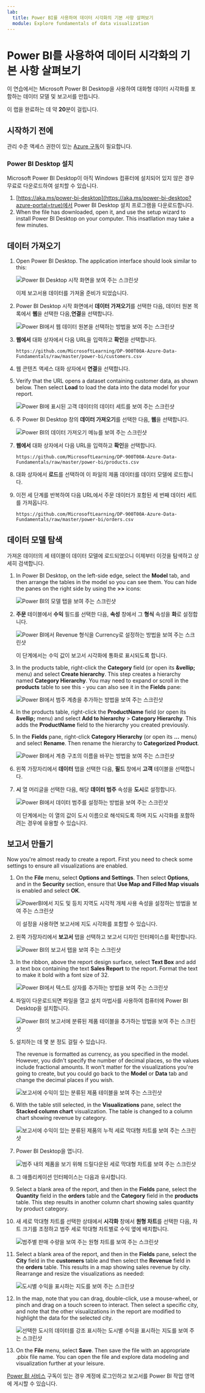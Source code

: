 ```yaml
---
lab:
  title: Power BI를 사용하여 데이터 시각화의 기본 사항 살펴보기
  module: Explore fundamentals of data visualization
---
```


# <a name="explore-fundamentals-of-data-visualization-with-power-bi"></a>Power BI를 사용하여 데이터 시각화의 기본 사항 살펴보기

이 연습에서는 Microsoft Power BI Desktop을 사용하여 대화형 데이터 시각화를 포함하는 데이터 모델 및 보고서를 만듭니다.

이 랩을 완료하는 데 약 **20**분이 걸립니다.

## <a name="before-you-start"></a>시작하기 전에

관리 수준 액세스 권한이 있는 [Azure 구독](https://azure.microsoft.com/free)이 필요합니다.

### <a name="install-power-bi-desktop"></a>Power BI Desktop 설치

Microsoft Power BI Desktop이 아직 Windows 컴퓨터에 설치되어 있지 않은 경우 무료로 다운로드하여 설치할 수 있습니다.

1. [https://aka.ms/power-bi-desktop](https://aka.ms/power-bi-desktop?azure-portal=true)에서 Power BI Desktop 설치 프로그램을 다운로드합니다.
1. When the file has downloaded, open it, and use the setup wizard to install Power BI Desktop on your computer. This insatllation may take a few minutes.

## <a name="import-data"></a>데이터 가져오기

1. Open Power BI Desktop. The application interface should look similar to this:

    ![Power BI Desktop 시작 화면을 보여 주는 스크린샷](images/power-bi-start.png)

    이제 보고서용 데이터를 가져올 준비가 되었습니다.

1. Power BI Desktop 시작 화면에서 **데이터 가져오기**를 선택한 다음, 데이터 원본 목록에서 **웹**을 선택한 다음,**연결**을 선택합니다.

    ![Power BI에서 웹 데이터 원본을 선택하는 방법을 보여 주는 스크린샷](images/web-source.png)

1. **웹에서** 대화 상자에서 다음 URL을 입력하고 **확인**을 선택합니다.

    ```
    https://github.com/MicrosoftLearning/DP-900T00A-Azure-Data-Fundamentals/raw/master/power-bi/customers.csv
    ```

1. 웹 콘텐츠 액세스 대화 상자에서 **연결**을 선택합니다.

1. Verify that the URL opens a dataset containing customer data, as shown below. Then select <bpt id="p1">**</bpt>Load<ept id="p1">**</ept> to load the data into the data model for your report.

    ![Power BI에 표시된 고객 데이터의 데이터 세트를 보여 주는 스크린샷](images/customers.png)

1. 주 Power BI Desktop 창의 **데이터 가져오기**를 선택한 다음, **웹**을 선택합니다.

    ![Power BI의 데이터 가져오기 메뉴를 보여 주는 스크린샷](images/get-data.png)

1. **웹에서** 대화 상자에서 다음 URL을 입력하고 **확인**을 선택합니다.

    ```
    https://github.com/MicrosoftLearning/DP-900T00A-Azure-Data-Fundamentals/raw/master/power-bi/products.csv
    ```

1. 대화 상자에서 **로드**를 선택하여 이 파일의 제품 데이터를 데이터 모델에 로드합니다.

1. 이전 세 단계를 반복하여 다음 URL에서 주문 데이터가 포함된 세 번째 데이터 세트를 가져옵니다.

    ```
    https://github.com/MicrosoftLearning/DP-900T00A-Azure-Data-Fundamentals/raw/master/power-bi/orders.csv
    ```

## <a name="explore-a-data-model"></a>데이터 모델 탐색

가져온 데이터의 세 테이블이 데이터 모델에 로드되었으니 이제부터 이것을 탐색하고 상세히 검색합니다.

1. In Power BI Desktop, on the left-side edge, select the <bpt id="p1">**</bpt>Model<ept id="p1">**</ept> tab, and then arrange the tables in the model so you can see them. You can hide the panes on the right side by using the <bpt id="p1">**</bpt><ph id="ph1">&gt;&gt;</ph><ept id="p1">**</ept> icons:

    ![Power BI의 모델 탭을 보여 주는 스크린샷](images/model-tab.png)

1. **주문** 테이블에서 **수익** 필드를 선택한 다음, **속성** 창에서 그 **형식** 속성을 **화**로 설정합니다.

    ![Power BI에서 Revenue 형식을 Currency로 설정하는 방법을 보여 주는 스크린샷](images/revenue-currency.png)

    이 단계에서는 수익 값이 보고서 시각화에 통화로 표시되도록 합니다.

1. In the products table, right-click the <bpt id="p1">**</bpt>Category<ept id="p1">**</ept> field (or open its <bpt id="p2">**</bpt><ph id="ph1">&amp;vellip;</ph><ept id="p2">**</ept> menu) and select <bpt id="p3">**</bpt>Create hierarchy<ept id="p3">**</ept>. This step creates a hierarchy named <bpt id="p1">**</bpt>Category Hierarchy<ept id="p1">**</ept>. You may need to expand or scroll in the <bpt id="p1">**</bpt>products<ept id="p1">**</ept> table to see this - you can also see it in the <bpt id="p2">**</bpt>Fields<ept id="p2">**</ept> pane:

    ![Power BI에서 범주 계층을 추가하는 방법을 보여 주는 스크린샷](images/category-hierarchy.png)

1. In the products table, right-click the <bpt id="p1">**</bpt>ProductName<ept id="p1">**</ept> field (or open its <bpt id="p2">**</bpt><ph id="ph1">&amp;vellip;</ph><ept id="p2">**</ept> menu) and select <bpt id="p3">**</bpt>Add to hierarchy<ept id="p3">**</ept><ph id="ph2"> &gt; </ph><bpt id="p4">**</bpt>Category Hierarchy<ept id="p4">**</ept>. This adds the <bpt id="p1">**</bpt>ProductName<ept id="p1">**</ept> field to the hierarchy you created previously.
1. In the <bpt id="p1">**</bpt>Fields<ept id="p1">**</ept> pane, right-click <bpt id="p2">**</bpt>Category Hierarchy<ept id="p2">**</ept> (or open its <bpt id="p3">**</bpt>...<ept id="p3">**</ept> menu) and select <bpt id="p4">**</bpt>Rename<ept id="p4">**</ept>. Then rename the hierarchy to <bpt id="p1">**</bpt>Categorized Product<ept id="p1">**</ept>.

    ![Power BI에서 계층 구조의 이름을 바꾸는 방법을 보여 주는 스크린샷](images/rename-hierarchy.png)

1. 왼쪽 가장자리에서 **데이터** 탭을 선택한 다음, **필드** 창에서 **고객** 테이블을 선택합니다.
1. **시** 열 머리글을 선택한 다음, 해당 **데이터 범주** 속성을 **도시**로 설정합니다.

    ![Power BI에서 데이터 범주를 설정하는 방법을 보여 주는 스크린샷](images/data-category.png)

    이 단계에서는 이 열의 값이 도시 이름으로 해석되도록 하며 지도 시각화를 포함하려는 경우에 유용할 수 있습니다.

## <a name="create-a-report"></a>보고서 만들기

Now you're almost ready to create a report. First you need to check some settings to ensure all visualizations are enabled.

1. On the <bpt id="p1">**</bpt>File<ept id="p1">**</ept> menu, select <bpt id="p2">**</bpt>Options and Settings<ept id="p2">**</ept>. Then select <bpt id="p1">**</bpt>Options<ept id="p1">**</ept>, and in the <bpt id="p2">**</bpt>Security<ept id="p2">**</ept> section, ensure that <bpt id="p3">**</bpt>Use Map and Filled Map visuals<ept id="p3">**</ept> is enabled and select <bpt id="p4">**</bpt>OK<ept id="p4">**</ept>.

    ![PowerBI에서 지도 및 등치 지역도 시각적 개체 사용 속성을 설정하는 방법을 보여 주는 스크린샷](images/set-options.png)

    이 설정을 사용하면 보고서에 지도 시각화를 포함할 수 있습니다.

1. 왼쪽 가장자리에서 **보고서** 탭을 선택하고 보고서 디자인 인터페이스를 확인합니다.

    ![Power BI의 보고서 탭을 보여 주는 스크린샷](images/report-tab.png)

1. In the ribbon, above the report design surface, select <bpt id="p1">**</bpt>Text Box<ept id="p1">**</ept> and add a text box containing the text <bpt id="p2">**</bpt>Sales Report<ept id="p2">**</ept> to the report. Format the text to make it bold with a font size of 32.

    ![Power BI에서 텍스트 상자를 추가하는 방법을 보여 주는 스크린샷](images/text-box.png)

1. 파일이 다운로드되면 파일을 열고 설치 마법사를 사용하여 컴퓨터에 Power BI Desktop을 설치합니다.

    ![Power BI의 보고서에 분류된 제품 테이블을 추가하는 방법을 보여 주는 스크린샷](images/categorized-products-table.png)

1. 설치하는 데 몇 분 정도 걸릴 수 있습니다.

    The revenue is formatted as currency, as you specified in the model. However, you didn't specify the number of decimal places, so the values include fractional amounts. It won't matter for the visualizations you're going to create, but you could go back to the <bpt id="p1">**</bpt>Model<ept id="p1">**</ept> or <bpt id="p2">**</bpt>Data<ept id="p2">**</ept> tab and change the decimal places if you wish.

    ![보고서에 수익이 있는 분류된 제품 테이블을 보여 주는 스크린샷](images/revenue-column.png)

1. With the table still selected, in the <bpt id="p1">**</bpt>Visualizations<ept id="p1">**</ept> pane, select the <bpt id="p2">**</bpt>Stacked column chart<ept id="p2">**</ept> visualization. The table is changed to a column chart showing revenue by category.

    ![보고서에 수익이 있는 분류된 제품의 누적 세로 막대형 차트를 보여 주는 스크린샷](images/stacked-column-chart.png)

1. Power BI Desktop을 엽니다.

    ![범주 내의 제품을 보기 위해 드릴다운된 세로 막대형 차트를 보여 주는 스크린샷](images/drill-down.png)

1. 그 애플리케이션 인터페이스는 다음과 유사합니다.
1. Select a blank area of the report, and then in the <bpt id="p1">**</bpt>Fields<ept id="p1">**</ept> pane, select the <bpt id="p2">**</bpt>Quantity<ept id="p2">**</ept> field in the <bpt id="p3">**</bpt>orders<ept id="p3">**</ept> table and the <bpt id="p4">**</bpt>Category<ept id="p4">**</ept> field in the <bpt id="p5">**</bpt>products<ept id="p5">**</ept> table. This step results in another column chart showing sales quantity by product category.
1. 새 세로 막대형 차트를 선택한 상태에서 **시각화** 창에서 **원형 차트**를 선택한 다음, 차트 크기를 조정하고 범주 세로 막대형 차트별로 수익 옆에 배치합니다.

    ![범주별 판매 수량을 보여 주는 원형 차트를 보여 주는 스크린샷](images/category-pie-chart.png)

1. Select a blank area of the report, and then in the <bpt id="p1">**</bpt>Fields<ept id="p1">**</ept> pane, select the <bpt id="p2">**</bpt>City<ept id="p2">**</ept> field in the <bpt id="p3">**</bpt>customers<ept id="p3">**</ept> table and then select the <bpt id="p4">**</bpt>Revenue<ept id="p4">**</ept> field in the <bpt id="p5">**</bpt>orders<ept id="p5">**</ept> table. This results in a map showing sales revenue by city. Rearrange and resize the visualizations as needed:

    ![도시별 수익을 표시하는 지도를 보여 주는 스크린샷](images/revenue-map.png)

1. In the map, note that you can drag, double-click, use a mouse-wheel, or pinch and drag on a touch screen to interact. Then select a specific city, and note that the other visualizations in the report are modified to highlight the data for the selected city.

    ![선택한 도시의 데이터를 강조 표시하는 도시별 수익을 표시하는 지도를 보여 주는 스크린샷](images/selected-data.png)

1. On the <bpt id="p1">**</bpt>File<ept id="p1">**</ept> menu, select <bpt id="p2">**</bpt>Save<ept id="p2">**</ept>. Then save the file with an appropriate .pbix file name. You can open the file and explore data modeling and visualization further at your leisure.

[Power BI 서비스](https://www.powerbi.com/?azure-portal=true) 구독이 있는 경우 계정에 로그인하고 보고서를 Power BI 작업 영역에 게시할 수 있습니다. 
